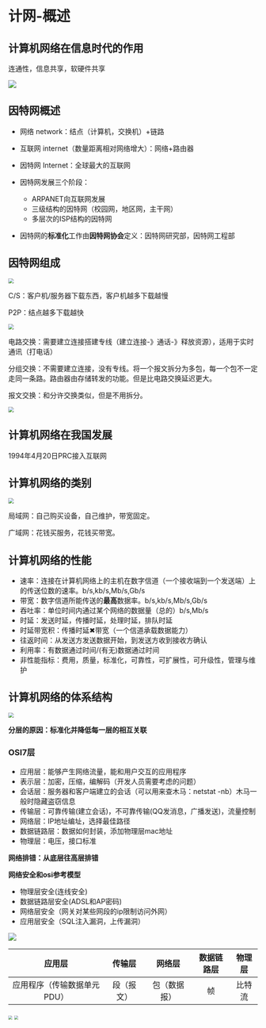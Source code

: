 # 计网-概述


## 计算机网络在信息时代的作用

连通性，信息共享，软硬件共享

![](https://jack-blog-img.obs.cn-north-4.myhuaweicloud.com/github-page/img20201121151622.png)

## 因特网概述

* 网络 network：结点（计算机，交换机）+链路

* 互联网 internet（数量距离相对网络增大）：网络+路由器

* 因特网 Internet：全球最大的互联网

* 因特网发展三个阶段：
  * ARPANET向互联网发展
  * 三级结构的因特网（校园网，地区网，主干网）
  * 多层次的ISP结构的因特网
* 因特网的**标准化**工作由**因特网协会**定义：因特网研究部，因特网工程部

## 因特网组成

<img src="https://jack-blog-img.obs.cn-north-4.myhuaweicloud.com/github-page/img20201121153542.png" style="zoom:67%;" />

C/S：客户机/服务器下载东西，客户机越多下载越慢

P2P：结点越多下载越快

<img src="https://jack-blog-img.obs.cn-north-4.myhuaweicloud.com/github-page/img20201121153601.png" style="zoom:67%;" />

电路交换：需要建立连接搭建专线（建立连接-》通话-》释放资源），适用于实时通讯（打电话）

分组交换：不需要建立连接，没有专线。将一个报文拆分为多包，每一个包不一定走同一条路。路由器由存储转发的功能。但是比电路交换延迟更大。

报文交换：和分许交换类似，但是不用拆分。

<img src="https://jack-blog-img.obs.cn-north-4.myhuaweicloud.com/github-page/img20201121155600.png" style="zoom:67%;" />



## 计算机网络在我国发展

1994年4月20日PRC接入互联网

## 计算机网络的类别

<img src="https://jack-blog-img.obs.cn-north-4.myhuaweicloud.com/github-page/img20201121160433.png" style="zoom: 67%;" />

局域网：自己购买设备，自己维护，带宽固定。

广域网：花钱买服务，花钱买带宽。

## 计算机网络的性能

* 速率：连接在计算机网络上的主机在数字信道（一个接收端到一个发送端）上的传送位数的速率。b/s,kb/s,Mb/s,Gb/s
* 带宽：数字信道所能传送的**最高**数据率。b/s,kb/s,Mb/s,Gb/s
* 吞吐率：单位时间内通过某个网络的数据量（总的）b/s,Mb/s
* 时延：发送时延，传播时延，处理时延，排队时延
* 时延带宽积：传播时延✖带宽（一个信道承载数据能力）
* 往返时间：从发送方发送数据开始，到发送方收到接收方确认
* 利用率：有数据通过时间/(有无)数据通过时间
* 非性能指标：费用，质量，标准化，可靠性，可扩展性，可升级性，管理与维护

## 计算机网络的体系结构

<img src="https://jack-blog-img.obs.cn-north-4.myhuaweicloud.com/github-page/img20201121162844.png" style="zoom:67%;" />

**分层的原因：标准化并降低每一层的相互关联**

### OSI7层

* 应用层：能够产生网络流量，能和用户交互的应用程序
* 表示层：加密，压缩，编解码（开发人员需要考虑的问题）
* 会话层：服务器和客户端建立的会话（可以用来查木马：netstat -nb）木马一般时隐藏盗窃信息
* 传输层：可靠传输(建立会话)，不可靠传输(QQ发消息，广播发送)，流量控制
* 网络层：IP地址编址，选择最佳路径
* 数据链路层：数据如何封装，添加物理层mac地址
* 物理层：电压，接口标准

**网络排错：从底层往高层排错**

**网络安全和osi参考模型**

* 物理层安全(连线安全)
* 数据链路层安全(ADSL和AP密码)
* 网络层安全（网关对某些网段的ip限制访问外网）
* 应用层安全（SQL注入漏洞，上传漏洞）

![](https://jack-blog-img.obs.cn-north-4.myhuaweicloud.com/github-page/img20220522094803.png)

|           应用层            |   传输层   |    网络层    | 数据链路层 | 物理层 |
| :-------------------------: | :--------: | :----------: | :--------: | :----: |
| 应用程序（传输数据单元PDU） | 段（报文） | 包（数据报） |     帧     | 比特流 |

<img src="https://jack-blog-img.obs.cn-north-4.myhuaweicloud.com/github-page/img20201121181555.png" style="zoom:50%;" />

<img src="https://jack-blog-img.obs.cn-north-4.myhuaweicloud.com/github-page/img20201121181556.png" style="zoom: 50%;" />


